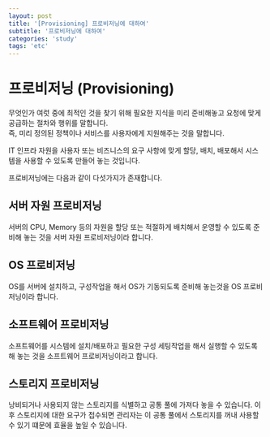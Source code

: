 ```yaml
---
layout: post
title: '[Provisioning] 프로비저닝에 대하여'
subtitle: '프로비저닝에 대하여'
categories: 'study'
tags: 'etc'
---
```


# 프로비저닝 (Provisioning)

무엇인가 여럿 중에 최적인 것을 찾기 위해 필요한 지식을 미리 준비해놓고 요청에 맞게 공급하는 절차와 행위를 말합니다.  
즉, 미리 정의된 정책이나 서비스를 사용자에게 지원해주는 것을 말합니다.

IT 인프라 자원을 사용자 또는 비즈니스의 요구 사항에 맞게 할당, 배치, 배포해서 시스템을 사용할 수 있도록 만들어 놓는 것입니다.

프로비저닝에는 다음과 같이 다섯가지가 존재합니다.

## 서버 자원 프로비저닝

서버의 CPU, Memory 등의 자원을 할당 또는 적절하게 배치해서 운영할 수 있도록 준비해 놓는 것을 서버 자원 프로비저닝이라 합니다.

## OS 프로비저닝 

OS를 서버에 설치하고, 구성작업을 해서 OS가 기동되도록 준비해 놓는것을 OS 프로비저닝이라 합니다.

## 소프트웨어 프로비저닝

소프트웨어를 시스템에 설치/배포하고 필요한 구성 세팅작업을 해서 실행할 수 있도록 해 놓는 것을 소프트웨어 프로비저닝이라고 합니다.

## 스토리지 프로비저닝

낭비되거나 사용되지 않는 스토리지를 식별하고 공통 풀에 가져다 놓을 수 있습니다. 이후 스토리지에 대한 요구가 접수되면 관리자는 이 공통 풀에서 스토리지를 꺼내 사용할 수 있기 떄문에 효율을 높일 수 있습니다.